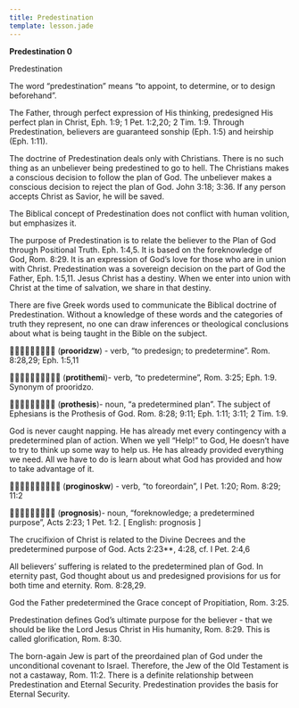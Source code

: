 ```yaml
---
title: Predestination
template: lesson.jade
---
```



**Predestination 0**

Predestination

The word “predestination” means “to appoint, to determine, or to design
beforehand”.

The Father, through perfect expression of His thinking, predesigned His
perfect plan in Christ, Eph. 1:9; 1 Pet. 1:2,20; 2 Tim. 1:9. Through
Predestination, believers are guaranteed sonship (Eph. 1:5) and heirship
(Eph. 1:11).

The doctrine of Predestination deals only with Christians. There is no
such thing as an unbeliever being predestined to go to hell. The
Christians makes a conscious decision to follow the plan of God. The
unbeliever makes a conscious decision to reject the plan of God. John
3:18; 3:36. If any person accepts Christ as Savior, he will be saved.

The Biblical concept of Predestination does not conflict with human
volition, but emphasizes it.

The purpose of Predestination is to relate the believer to the Plan of
God through Positional Truth. Eph. 1:4,5. It is based on the
foreknowledge of God, Rom. 8:29. It is an expression of God’s love for
those who are in union with Christ. Predestination was a sovereign
decision on the part of God the Father, Eph. 1:5,11. Jesus Christ has a
destiny. When we enter into union with Christ at the time of salvation,
we share in that destiny.

There are five Greek words used to communicate the Biblical doctrine of
Predestination. Without a knowledge of these words and the categories of
truth they represent, no one can draw inferences or theological
conclusions about what is being taught in the Bible on the subject.

 (**prooridzw**) - verb, “to predesign; to predetermine”. Rom.
8:28,29; Eph. 1:5,11

 (**protithemi**)- verb, “to predetermine”, Rom. 3:25; Eph.
1:9. Synonym of prooridzo.

 (**prothesis**)- noun, “a predetermined plan”. The subject of
Ephesians is the Prothesis of God. Rom. 8:28; 9:11; Eph. 1:11; 3:11; 2
Tim. 1:9.

God is never caught napping. He has already met every contingency with a
predetermined plan of action. When we yell “Help!” to God, He doesn’t
have to try to think up some way to help us. He has already provided
everything we need. All we have to do is learn about what God has
provided and how to take advantage of it.

 (**proginoskw**) - verb, “to foreordain”, I Pet. 1:20; Rom.
8:29; 11:2

 (**prognosis**)- noun, “foreknowledge; a predetermined
purpose”, Acts 2:23; 1 Pet. 1:2. [ English: prognosis ]

The crucifixion of Christ is related to the Divine Decrees and the
predetermined purpose of God. Acts 2:23\*\*, 4:28, cf. I Pet. 2:4,6

All believers’ suffering is related to the predetermined plan of God. In
eternity past, God thought about us and predesigned provisions for us
for both time and eternity. Rom. 8:28,29.

God the Father predetermined the Grace concept of Propitiation, Rom.
3:25.

Predestination defines God’s ultimate purpose for the believer - that we
should be like the Lord Jesus Christ in His humanity, Rom. 8:29. This is
called glorification, Rom. 8:30.

The born-again Jew is part of the preordained plan of God under the
unconditional covenant to Israel. Therefore, the Jew of the Old
Testament is not a castaway, Rom. 11:2. There is a definite relationship
between Predestination and Eternal Security. Predestination provides the
basis for Eternal Security.

